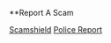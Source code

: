 **Report A Scam

[Scamshield](https://www.scamshield.org.sg/report/)
[Police Report](https://eservices.police.gov.sg/content/policehubhome/homepage/police-report.html)
